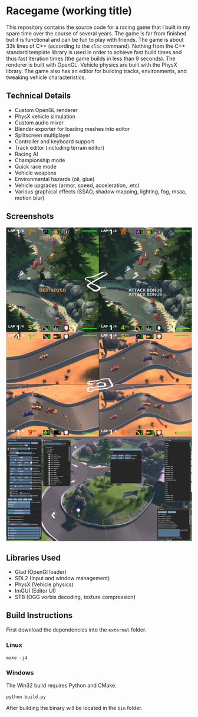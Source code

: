 # Racegame (working title)

This repository contains the source code for a racing game that I built in my spare time over the course of several years.
The game is far from finished but it is functional and can be fun to play with friends.
The game is about 33k lines of C++ (according to the `cloc` command). Nothing from the C++ standard template library
is used in order to achieve fast build times and thus fast iteration times (the game builds in less than 9 seconds).
The renderer is built with OpenGL.
Vehicle physics are built with the PhysX library. The game also has an editor for building tracks, environments, and tweaking
vehicle characteristics.

## Technical Details
- Custom OpenGL renderer
- PhysX vehicle simulation
- Custom audio mixer
- Blender exporter for loading meshes into editor
- Splitscreen multiplayer
- Controller and keyboard support
- Track editor (including terrain editor)
- Racing AI
- Championship mode
- Quick race mode
- Vehicle weapons
- Environmental hazards (oil, glue)
- Vehicle upgrades (armor, speed, acceleration, .etc)
- Various graphical effects (SSAO, shadow mapping, lighting, fog, msaa, motion blur)

## Screenshots

![](racegame.jpg)

## Libraries Used

- Glad (OpenGl loader)
- SDL2 (Input and window management)
- PhysX (Vehicle physics)
- ImGUI (Editor UI)
- STB (OGG vorbis decoding, texture compression)

## Build Instructions

First download the dependencies into the `external` folder.

### Linux

```
make -j4
```

### Windows

The Win32 build requires Python and CMake.
```
python build.py 
```

After building the binary will be located in the `bin` folder.
